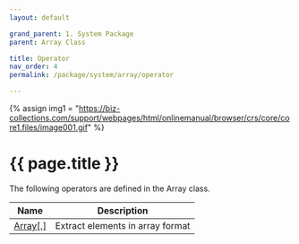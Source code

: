 ```yaml
---
layout: default

grand_parent: 1. System Package
parent: Array Class

title: Operator
nav_order: 4
permalink: /package/system/array/operator

---
```

{% assign img1 = "https://biz-collections.com/support/webpages/html/onlinemanual/browser/crs/core/core1.files/image001.gif" %}


# {{ page.title }}

The following operators are defined in the Array class.

|Name       | Description |
|--------	|-------------|
| [Array[.]](/package/system/array/operator/array)  |Extract elements in array format |